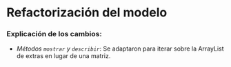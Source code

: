 # Refactorización del modelo

### Explicación de los cambios:

- *Métodos `mostrar` y `describir`*: Se adaptaron para iterar sobre la ArrayList de extras en lugar de una matriz.